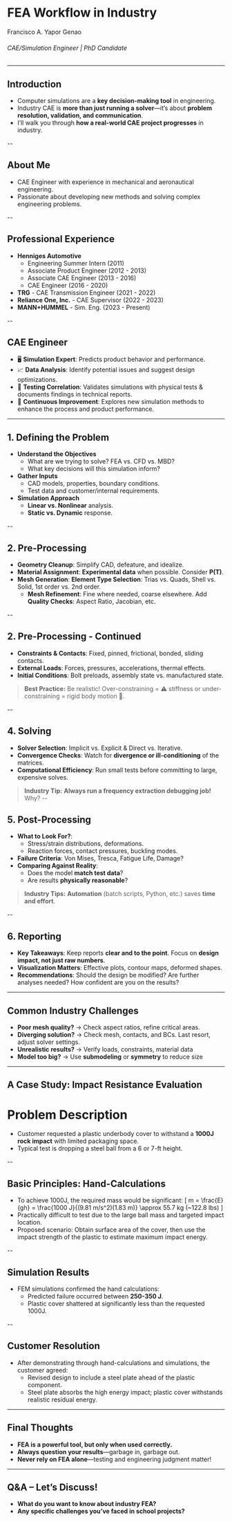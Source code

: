 # FEA Workflow in Industry
Francisco A. Yapor Genao
###### CAE/Simulation Engineer | PhD Candidate
---

## Introduction
- Computer simulations are a **key decision-making tool** in engineering.
- Industry CAE is **more than just running a solver**—it’s about **problem resolution, validation, and communication**.  
- I’ll walk you through **how a real-world CAE project progresses** in industry. 

--
## About Me
- CAE Engineer with experience in mechanical and aeronautical engineering.
- Passionate about developing new methods and solving complex engineering problems.

--
## Professional Experience
- **Henniges Automotive**
  - Engineering Summer Intern (2011)
  - Associate Product Engineer (2012 - 2013)
  - Associate CAE Engineer (2013 - 2016)
  - CAE Engineer (2016 - 2020)
- **TRG** - CAE Transmission Engineer (2021 - 2022)
- **Reliance One, Inc.** - CAE Supervisor (2022 - 2023)
- **MANN+HUMMEL** - Sim. Eng. (2023 - Present)

--
## CAE Engineer
- 🖥️ **Simulation Expert**: Predicts product behavior and performance.
- 📈 **Data Analysis**: Identify potential issues and suggest design optimizations.
- 🧪 **Testing Correlation**: Validates simulations with physical tests & documents findings in technical reports.
- 🚀 **Continuous Improvement**: Explores new simulation methods to enhance the process and product performance.

---
## 1. Defining the Problem
- **Understand the Objectives**
  - What are we trying to solve? FEA vs. CFD vs. MBD?
  - What key decisions will this simulation inform? 
- **Gather Inputs**  
  - CAD models, properties, boundary conditions.
  - Test data and customer/internal requirements.
- **Simulation Approach**
  - **Linear vs. Nonlinear** analysis.
  - **Static vs. Dynamic** response.

--
## 2. Pre-Processing
- **Geometry Cleanup**: Simplify CAD, defeature, and idealize.
- **Material Assignment**: **Experimental data** when possible. Consider **P(T)**.
- **Mesh Generation**: **Element Type Selection**: Trias vs. Quads, Shell vs. Solid, 1st order vs. 2nd order.
  - **Mesh Refinement**: Fine where needed, coarse elsewhere. Add **Quality Checks**: Aspect Ratio, Jacobian, etc. 

--
## 2. Pre-Processing - Continued
- **Constraints & Contacts**: Fixed, pinned, frictional, bonded, sliding contacts.
- **External Loads**: Forces, pressures, accelerations, thermal effects.
- **Initial Conditions**: Bolt preloads, assembly state vs. manufactured state.
> **Best Practice:** Be realistic! Over-constraining = ⚠️ stiffness or under-constraining = rigid body motion 🚀.

--
## 4. Solving
- **Solver Selection**: Implicit vs. Explicit & Direct vs. Iterative.
- **Convergence Checks**: Watch for **divergence or ill-conditioning** of the matrices.
- **Computational Efficiency**: Run small tests before committing to large, expensive solves. 
> **Industry Tip:** **Always run a frequency extraction debugging job!** Why?
--

## 5. Post-Processing
- **What to Look For?**:
  - Stress/strain distributions, deformations.
  - Reaction forces, contact pressures, buckling modes.
- **Failure Criteria**: Von Mises, Tresca, Fatigue Life, Damage?
- **Comparing Against Reality**:
  - Does the model **match test data**?
  - Are results **physically reasonable**?  
> **Industry Tips:** **Automation** (batch scripts, Python, etc.) saves **time and effort**. 

--
## 6. Reporting 
- **Key Takeaways**: Keep reports **clear and to the point**. Focus on **design impact, not just raw numbers**.
- **Visualization Matters**: Effective plots, contour maps, deformed shapes.
- **Recommendations**: Should the design be modified? Are further analyses needed? How confident are you on the results?

---
## Common Industry Challenges
- **Poor mesh quality?** → Check aspect ratios, refine critical areas.
- **Diverging solution?** → Check mesh, contacts, and BCs. Last resort, adjust solver settings.
- **Unrealistic results?** → Verify loads, constraints, material data
- **Model too big?** → Use **submodeling** or **symmetry** to reduce size  

---
## A Case Study: Impact Resistance Evaluation
# Problem Description
- Customer requested a plastic underbody cover to withstand a **1000J rock impact** with limited packaging space.
- Typical test is dropping a steel ball from a 6 or 7-ft height.

--
## Basic Principles: Hand-Calculations
- To achieve 1000J, the required mass would be significant: \[ m = \frac{E}{gh} = \frac{1000 J}{(9.81 m/s^2)(1.83 m)} \approx 55.7 kg (~122.8 lbs) \]
- Practically difficult to test due to the large ball mass and targeted impact location.
- Proposed scenario: Obtain surface area of the cover, then use the impact strength of the plastic to estimate maximum impact energy.

--
## Simulation Results
- FEM simulations confirmed the hand calculations:
  - Predicted failure occurred between **250-350 J**.
  - Plastic cover shattered at significantly less than the requested 1000J.

--
## Customer Resolution
- After demonstrating through hand-calculations and simulations, the customer agreed:
  - Revised design to include a steel plate ahead of the plastic component.
  - Steel plate absorbs the high energy impact; plastic cover withstands realistic residual energy.

---
## Final Thoughts
- **FEA is a powerful tool, but only when used correctly.**
- **Always question your results**—garbage in, garbage out.
- **Never rely on FEA alone**—testing and engineering judgment matter!

---
## Q&A – Let’s Discuss!
- **What do you want to know about industry FEA?**  
- **Any specific challenges you’ve faced in school projects?**  
